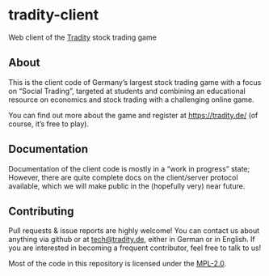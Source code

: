 # tradity-client
Web client of the [Tradity](https://tradity.de/) stock trading game

## About
This is the client code of Germany’s largest stock trading game with a focus on “Social Trading”,
targeted at students and combining an educational resource on economics and stock trading with
a challenging online game.

You can find out more about the game and register at https://tradity.de/ (of course, it’s free to play).

## Documentation
Documentation of the client code is mostly in a “work in progress” state; However, there are
quite complete docs on the client/server protocol available, which we will make public in the
(hopefully very) near future.

## Contributing
Pull requests & issue reports are highly welcome! You can contact us about anything
via github or at tech@tradity.de, either in German or in English.
If you are interested in becoming a frequent contributor, feel free to talk to us!

Most of the code in this repository is licensed under the [MPL-2.0](https://www.mozilla.org/MPL/2.0/).

